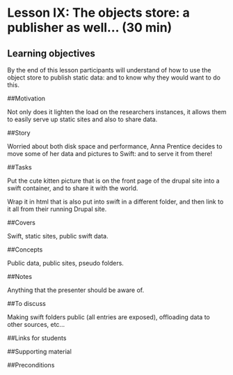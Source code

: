 # Lesson IX: The objects store: a publisher as well… (30 min)

## Learning objectives 

By the end of this lesson participants will understand of how to use the object store to publish static data:
and to know why they would want to do this.

##Motivation 

Not only does it lighten the load on the researchers instances, it allows them to easily serve up static sites and also
to share data.

##Story

Worried about both disk space and performance, Anna Prentice decides to move some of her data and pictures to Swift: 
and to serve it from there!

##Tasks

Put the cute kitten picture that is on the front page of the drupal site into a swift container, and to share it with
the world. 

Wrap it in html that is also put into swift in a different folder, and then link to it all from their running 
Drupal site. 

##Covers

Swift, static sites, public swift data.

##Concepts

Public data, public sites, pseudo folders.

##Notes 

Anything that the presenter should be aware of.

##To discuss 

Making swift folders public (all entries are exposed), offloading data to other sources, etc...

##Links for students 



##Supporting material 



##Preconditions 


